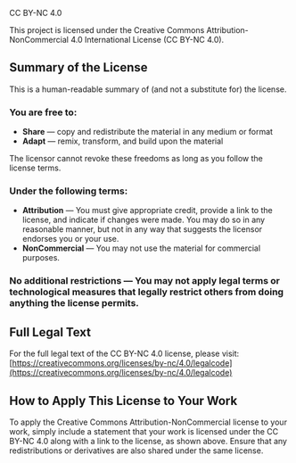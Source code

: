 CC BY-NC 4.0

This project is licensed under the Creative Commons Attribution-NonCommercial 4.0 International License (CC BY-NC 4.0).

## Summary of the License

This is a human-readable summary of (and not a substitute for) the license.

### You are free to:

- **Share** — copy and redistribute the material in any medium or format
- **Adapt** — remix, transform, and build upon the material

The licensor cannot revoke these freedoms as long as you follow the license terms.

### Under the following terms:

- **Attribution** — You must give appropriate credit, provide a link to the license, and indicate if changes were made. You may do so in any reasonable manner, but not in any way that suggests the licensor endorses you or your use.
- **NonCommercial** — You may not use the material for commercial purposes.

### No additional restrictions — You may not apply legal terms or technological measures that legally restrict others from doing anything the license permits.

## Full Legal Text

For the full legal text of the CC BY-NC 4.0 license, please visit:
[https://creativecommons.org/licenses/by-nc/4.0/legalcode](https://creativecommons.org/licenses/by-nc/4.0/legalcode)

## How to Apply This License to Your Work

To apply the Creative Commons Attribution-NonCommercial license to your work, simply include a statement that your work is licensed under the CC BY-NC 4.0 along with a link to the license, as shown above. Ensure that any redistributions or derivatives are also shared under the same license.

